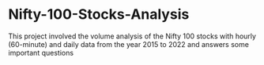 # Nifty-100-Stocks-Analysis
This project involved the volume analysis of the Nifty 100 stocks with hourly (60-minute) and daily data from the year 2015 to 2022 and answers some important questions
